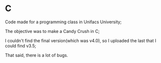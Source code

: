 # C

Code made for a programming class in Unifacs University;

The objective was to make a Candy Crush in C;

I couldn't find the final version(which was v4.0), so I uploaded the last that I could find v3.5;

That said, there is a lot of bugs.
